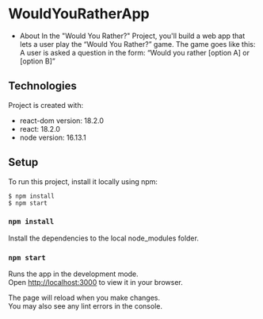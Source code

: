 # WouldYouRatherApp
* About
In the "Would You Rather?" Project, you'll build a web app that lets a user play the “Would You Rather?” game. The game goes like this: A user is asked a question in the form: “Would you rather [option A] or [option B]”

## Technologies
Project is created with:
* react-dom version: 18.2.0
* react: 18.2.0
* node version: 16.13.1

## Setup
To run this project, install it locally using npm:

```
$ npm install
$ npm start
```

### `npm install`
Install the dependencies to the local node_modules folder.

### `npm start`

Runs the app in the development mode.\
Open [http://localhost:3000](http://localhost:3000) to view it in your browser.

The page will reload when you make changes.\
You may also see any lint errors in the console.